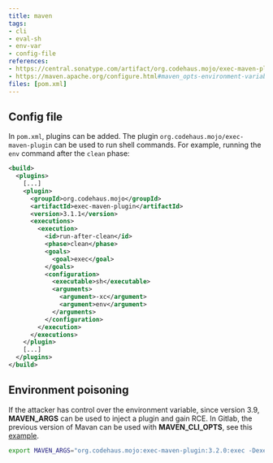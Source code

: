 ```yaml
---
title: maven
tags:
- cli
- eval-sh
- env-var
- config-file
references:
- https://central.sonatype.com/artifact/org.codehaus.mojo/exec-maven-plugin
- https://maven.apache.org/configure.html#maven_opts-environment-variable
files: [pom.xml]
---
```


## Config file

In `pom.xml`, plugins can be added.  The plugin `org.codehaus.mojo/exec-maven-plugin` can be used to run shell commands. For example, running the `env` command after the `clean` phase:

```xml
<build>
  <plugins>
    [...]
    <plugin>
      <groupId>org.codehaus.mojo</groupId>
      <artifactId>exec-maven-plugin</artifactId>
      <version>3.1.1</version>
      <executions>
        <execution>
          <id>run-after-clean</id>
          <phase>clean</phase>
          <goals>
            <goal>exec</goal>
          </goals>
          <configuration>
            <executable>sh</executable>
            <arguments>
              <argument>-xc</argument>
              <argument>env</argument>
            </arguments>
          </configuration>
        </execution>
      </executions>
    </plugin>
    [...]
  </plugins>
</build>
```

## Environment poisoning

If the attacker has control over the environment variable, since version 3.9,  **MAVEN_ARGS** can be used to inject a plugin and gain RCE. In Gitlab, the previous version of Mavan can be used with **MAVEN_CLI_OPTS**, see this [example](https://gitlab.com/gitlab-org/gitlab/-/blob/master/lib/gitlab/ci/templates/Maven.gitlab-ci.yml).

```sh
export MAVEN_ARGS="org.codehaus.mojo:exec-maven-plugin:3.2.0:exec -Dexec.executable=/bin/sh"
```
